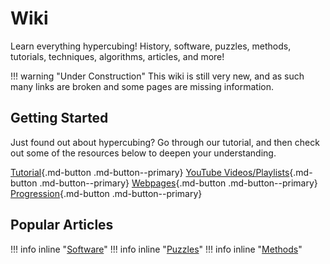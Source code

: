 # Wiki

Learn everything hypercubing! History, software, puzzles, methods, tutorials, techniques, algorithms, articles, and more!

!!! warning "Under Construction"
    This wiki is still very new, and as such many links are broken and some pages are missing information.

## Getting Started
Just found out about hypercubing? Go through our tutorial, and then check out some of the resources below to deepen your understanding.

[Tutorial](/wiki/tutorial){.md-button .md-button--primary} 
[YouTube Videos/Playlists](/wiki/video-list){.md-button .md-button--primary} 
[Webpages](/wiki){.md-button .md-button--primary}
[Progression](/wiki/progression){.md-button .md-button--primary}

## Popular Articles


!!! info inline "[Software](/wiki/software)"
!!! info inline "[Puzzles](/wiki/puzzles)"
!!! info inline "[Methods](/wiki/methods)"









